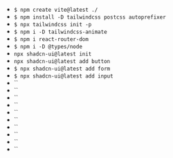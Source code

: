 - `$ npm create vite@latest ./`
- `$ npm install -D tailwindcss postcss autoprefixer`
- `$ npx tailwindcss init -p`
- `$ npm i -D tailwindcss-animate`
- `$ npm i react-router-dom`
- `$ npm i -D @types/node`
- `npx shadcn-ui@latest init`
- `npx shadcn-ui@latest add button`
- `$ npx shadcn-ui@latest add form`
- `$ npx shadcn-ui@latest add input`
- ``
- ``
- ``
- ``
- ``
- ``
- ``
- ``
- ``
- ``
